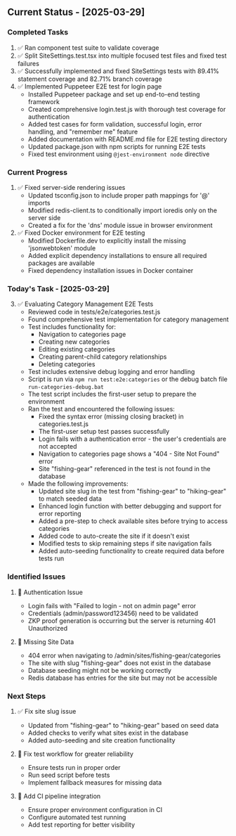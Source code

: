 ## Current Status - [2025-03-29]

### Completed Tasks
1. ✅ Ran component test suite to validate coverage
2. ✅ Split SiteSettings.test.tsx into multiple focused test files and fixed test failures
3. ✅ Successfully implemented and fixed SiteSettings tests with 89.41% statement coverage and 82.71% branch coverage
4. ✅ Implemented Puppeteer E2E test for login page
   - Installed Puppeteer package and set up end-to-end testing framework
   - Created comprehensive login.test.js with thorough test coverage for authentication
   - Added test cases for form validation, successful login, error handling, and "remember me" feature
   - Added documentation with README.md file for E2E testing directory
   - Updated package.json with npm scripts for running E2E tests
   - Fixed test environment using `@jest-environment node` directive

### Current Progress
1. ✅ Fixed server-side rendering issues
   - Updated tsconfig.json to include proper path mappings for '@' imports
   - Modified redis-client.ts to conditionally import ioredis only on the server side
   - Created a fix for the 'dns' module issue in browser environment
2. ✅ Fixed Docker environment for E2E testing
   - Modified Dockerfile.dev to explicitly install the missing 'jsonwebtoken' module
   - Added explicit dependency installations to ensure all required packages are available
   - Fixed dependency installation issues in Docker container

### Today's Task - [2025-03-29]
3. ✅ Evaluating Category Management E2E Tests
   - Reviewed code in tests/e2e/categories.test.js
   - Found comprehensive test implementation for category management
   - Test includes functionality for:
     - Navigation to categories page
     - Creating new categories
     - Editing existing categories
     - Creating parent-child category relationships
     - Deleting categories
   - Test includes extensive debug logging and error handling
   - Script is run via `npm run test:e2e:categories` or the debug batch file `run-categories-debug.bat`
   - The test script includes the first-user setup to prepare the environment
   - Ran the test and encountered the following issues:
     - Fixed the syntax error (missing closing bracket) in categories.test.js
     - The first-user setup test passes successfully
     - Login fails with a authentication error - the user's credentials are not accepted
     - Navigation to categories page shows a "404 - Site Not Found" error
     - Site "fishing-gear" referenced in the test is not found in the database
   - Made the following improvements:
     - Updated site slug in the test from "fishing-gear" to "hiking-gear" to match seeded data
     - Enhanced login function with better debugging and support for error reporting
     - Added a pre-step to check available sites before trying to access categories
     - Added code to auto-create the site if it doesn't exist
     - Modified tests to skip remaining steps if site navigation fails
     - Added auto-seeding functionality to create required data before tests run

### Identified Issues
1. 🚧 Authentication Issue
   - Login fails with "Failed to login - not on admin page" error
   - Credentials (admin/password123456) need to be validated
   - ZKP proof generation is occurring but the server is returning 401 Unauthorized

2. 🚧 Missing Site Data
   - 404 error when navigating to /admin/sites/fishing-gear/categories
   - The site with slug "fishing-gear" does not exist in the database
   - Database seeding might not be working correctly
   - Redis database has entries for the site but may not be accessible

### Next Steps
1. ✅ Fix site slug issue
   - Updated from "fishing-gear" to "hiking-gear" based on seed data
   - Added checks to verify what sites exist in the database
   - Added auto-seeding and site creation functionality

2. 🚧 Fix test workflow for greater reliability
   - Ensure tests run in proper order
   - Run seed script before tests
   - Implement fallback measures for missing data

3. 🚧 Add CI pipeline integration
   - Ensure proper environment configuration in CI
   - Configure automated test running
   - Add test reporting for better visibility